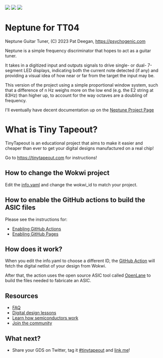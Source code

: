 ![](../../workflows/gds/badge.svg) ![](../../workflows/docs/badge.svg) ![](../../workflows/test/badge.svg)

# Neptune for TT04

Neptune Guitar Tuner, (C) 2023 Pat Deegan, https://psychogenic.com

Neptune is a simple frequency discriminator that hopes to act as a guitar tuner.

It takes in a digitized input and outputs signals to drive single- or dual- 7-segment LED displays, indicating both the current note detected (if any) and providing a visual idea of how near or far from the target the input may be.

This version of the project using a simple proportional window system, such that a difference of n Hz weighs more on the low end (e.g. the E2 string at 83Hz) than higher up, to account for the way octaves are a doubling of frequency.

I'll eventually have decent documentation up on the 
[Neptune Project Page](https://inductive-kickback.com/projects/neptune/)


# What is Tiny Tapeout?

TinyTapeout is an educational project that aims to make it easier and cheaper than ever to get your digital designs manufactured on a real chip!

Go to https://tinytapeout.com for instructions!

## How to change the Wokwi project

Edit the [info.yaml](info.yaml) and change the wokwi_id to match your project.

## How to enable the GitHub actions to build the ASIC files

Please see the instructions for:

- [Enabling GitHub Actions](https://tinytapeout.com/faq/#when-i-commit-my-change-the-gds-action-isnt-running)
- [Enabling GitHub Pages](https://tinytapeout.com/faq/#my-github-action-is-failing-on-the-pages-part)

## How does it work?

When you edit the info.yaml to choose a different ID, the [GitHub Action](.github/workflows/gds.yaml) will fetch the digital netlist of your design from Wokwi.

After that, the action uses the open source ASIC tool called [OpenLane](https://www.zerotoasiccourse.com/terminology/openlane/) to build the files needed to fabricate an ASIC.

## Resources

- [FAQ](https://tinytapeout.com/faq/)
- [Digital design lessons](https://tinytapeout.com/digital_design/)
- [Learn how semiconductors work](https://tinytapeout.com/siliwiz/)
- [Join the community](https://discord.gg/rPK2nSjxy8)

## What next?

- Share your GDS on Twitter, tag it [#tinytapeout](https://twitter.com/hashtag/tinytapeout?src=hashtag_click) and [link me](https://twitter.com/matthewvenn)!
